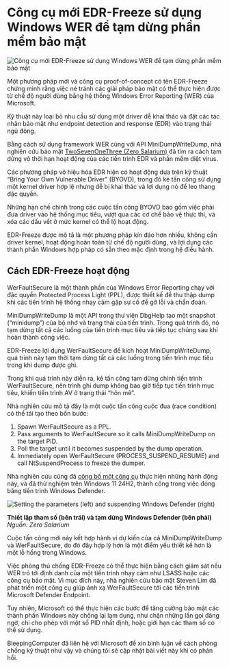 # Công cụ mới EDR-Freeze sử dụng Windows WER để tạm dừng phần mềm bảo mật

![Công cụ mới EDR-Freeze sử dụng Windows WER để tạm dừng phần mềm bảo mật](https://www.bleepstatic.com/content/hl-images/2025/08/20/Windows.jpg)

Một phương pháp mới và công cụ proof-of-concept có tên EDR-Freeze chứng minh rằng việc né tránh các giải pháp bảo mật có thể thực hiện được từ chế độ người dùng bằng hệ thống Windows Error Reporting (WER) của Microsoft.

Kỹ thuật này loại bỏ nhu cầu sử dụng một driver dễ khai thác và đặt các tác nhân bảo mật như endpoint detection and response (EDR) vào trạng thái ngủ đông.

Bằng cách sử dụng framework WER cùng với API MiniDumpWriteDump, nhà nghiên cứu bảo mật [TwoSevenOneThree (Zero Salarium)](https://www.zerosalarium.com/2025/09/EDR-Freeze-Puts-EDRs-Antivirus-Into-Coma.html) đã tìm ra cách tạm dừng vô thời hạn hoạt động của các tiến trình EDR và phần mềm diệt virus.

Các phương pháp vô hiệu hóa EDR hiện có hoạt động dựa trên kỹ thuật “Bring Your Own Vulnerable Driver” (BYOVD), trong đó kẻ tấn công sử dụng một kernel driver hợp lệ nhưng dễ bị khai thác và lợi dụng nó để leo thang đặc quyền.

Những hạn chế chính trong các cuộc tấn công BYOVD bao gồm việc phải đưa driver vào hệ thống mục tiêu, vượt qua các cơ chế bảo vệ thực thi, và xóa các dấu vết ở mức kernel có thể lộ hoạt động.

EDR-Freeze được mô tả là một phương pháp kín đáo hơn nhiều, không cần driver kernel, hoạt động hoàn toàn từ chế độ người dùng, và lợi dụng các thành phần Windows hợp pháp có sẵn theo mặc định trong hệ điều hành.

## Cách EDR-Freeze hoạt động

WerFaultSecure là một thành phần của Windows Error Reporting chạy với đặc quyền Protected Process Light (PPL), được thiết kế để thu thập dump khi các tiến trình hệ thống nhạy cảm gặp sự cố để gỡ lỗi và chẩn đoán.

MiniDumpWriteDump là một API trong thư viện DbgHelp tạo một snapshot (“minidump”) của bộ nhớ và trạng thái của tiến trình. Trong quá trình đó, nó tạm dừng tất cả các luồng của tiến trình mục tiêu và tiếp tục chúng sau khi hoàn thành công việc.

EDR-Freeze lợi dụng WerFaultSecure để kích hoạt MiniDumpWriteDump, quá trình này tạm thời tạm dừng tất cả các luồng trong tiến trình mục tiêu trong khi dump được ghi.

Trong khi quá trình này diễn ra, kẻ tấn công tạm dừng chính tiến trình WerFaultSecure, nên trình ghi dump không bao giờ tiếp tục tiến trình mục tiêu, khiến tiến trình AV ở trạng thái “hôn mê”.

Nhà nghiên cứu mô tả đây là một cuộc tấn công cuộc đua (race condition) có thể tái tạo theo bốn bước:

1. Spawn WerFaultSecure as a PPL.  
2. Pass arguments to WerFaultSecure so it calls MiniDumpWriteDump on the target PID.  
3. Poll the target until it becomes suspended by the dump operation.  
4. Immediately open WerFaultSecure (PROCESS\_SUSPEND\_RESUME) and call NtSuspendProcess to freeze the dumper.

Nhà nghiên cứu cũng đã [công bố một công cụ](http://github.com/TwoSevenOneT/EDR-Freeze) thực hiện những hành động này, và đã thử nghiệm trên Windows 11 24H2, thành công trong việc đóng băng tiến trình Windows Defender.

![Setting the parameters (left) and suspending Windows Defender (right)](https://www.bleepstatic.com/images/news/u/1220909/2025/September/target-time.jpg)

**Thiết lập tham số (bên trái) và tạm dừng Windows Defender (bên phải)**  
_Nguồn: Zero Salarium_

Cuộc tấn công mới này kết hợp hành vi dự kiến của cả MiniDumpWriteDump và WerFaultSecure, do đó đây hợp lý hơn là một điểm yếu thiết kế hơn là một lỗ hổng trong Windows.

Việc phòng thủ chống EDR-Freeze có thể thực hiện bằng cách giám sát nếu WER trỏ tới định danh của một tiến trình nhạy cảm như LSASS hoặc các công cụ bảo mật. Vì mục đích này, nhà nghiên cứu bảo mật Steven Lim đã phát triển một công cụ giúp ánh xạ WerFaultSecure tới các tiến trình Microsoft Defender Endpoint.

Tuy nhiên, Microsoft có thể thực hiện các bước để tăng cường bảo mật các thành phần Windows này chống lại lạm dụng, như chặn những lần gọi đáng ngờ, chỉ cho phép với một số PID nhất định, hoặc giới hạn các tham số có thể sử dụng.

BleepingComputer đã liên hệ với Microsoft để xin bình luận về cách phòng chống kỹ thuật như vậy và chúng tôi sẽ cập nhật bài viết này khi có phản hồi.